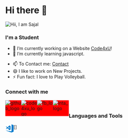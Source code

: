 # Hi there 👋

![Hii, I am Sajal](https://sajalgupta19.github.io/sajalgupta19/icon/h.jpg)



### I'm a Student
- 🔭 I’m currently working on a Website [Code4xU](http://code4xu.blogspot.com)!
- 🌱 I’m currently learning javascript.
<!-- - 🤔 
- 💬 --->
- 📫 To Contact me: <a href="mailto:contact.code4xu@gmail.com">Contact</a>
- 😄 I like to work on New Projects.
- ⚡ Fun fact: I love to Play Volleyball.

### Connect with me
[<img src="https://sajalgupta19.github.io/sajalgupta19/icon/git.png" alt="github_logo" height="50px" width="50px" style="background-color:red;" align="left" />](https://github.com/sajalgupta19)
[<img src="https://sajalgupta19.github.io/sajalgupta19/icon/aa.png" alt="code4xu_logo" height="50px" width="50px" style="background-color:red;" align="left" style="border-radius:20px;"/>](https://code4xu.blogspot.com)
[<img src="https://sajalgupta19.github.io/sajalgupta19/icon/fa.png" alt="fb_logo" height="50px" width="50px" style="background-color:red;" align="left" />](https://www.facebook.com/)
[<img src="https://sajalgupta19.github.io/sajalgupta19/icon/i.png" alt="inta_logo" height="50px" width="50px" style="background-color:red;" align="left" />](https://www.instagram.com/accounts/login/)
<br>
### Languages and Tools
[<img align="left" alt="visual stdio" width="26px" src="https://raw.githubusercontent.com/github/explore/80688e429a7d4ef2fca1e82350fe8e3517d3494/topics/visual-studio-code/visual-studio-code.png" />]
